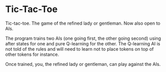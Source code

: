 # Tic-Tac-Toe
Tic-tac-toe. The game of the refined lady or gentleman. Now also open to AIs.

The program trains two AIs (one going first, the other going second) using after states for one and pure Q-learning 
for the other. The Q-learning AI is not told of the rules and will need to learn not to place tokens on top of other tokens 
for instance.

Once trained, you, the refined lady or gentleman, can play against the AIs.



